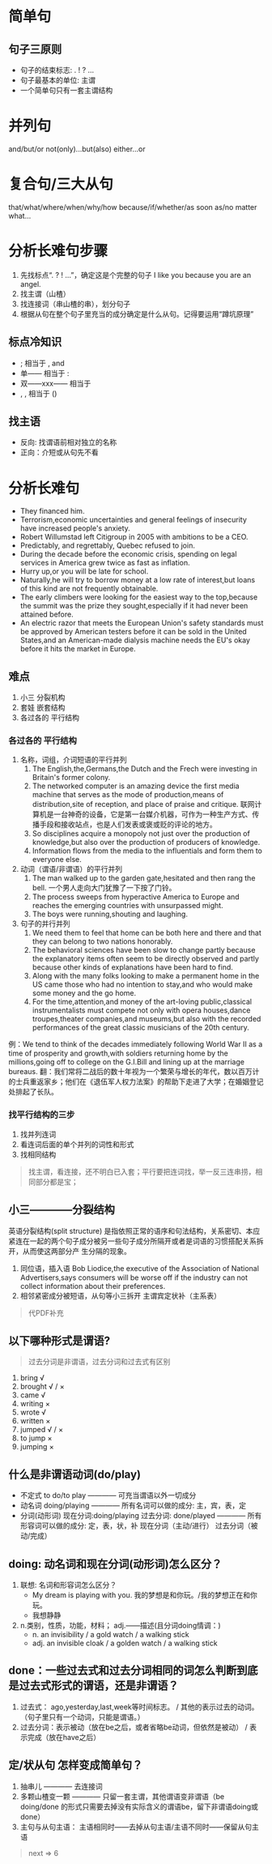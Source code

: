# 简单句
## 句子三原则
* 句子的结束标志: . ! ? ... 
* 句子最基本的单位: 主谓
* 一个简单句只有一套主谓结构
# 并列句
and/but/or
not(only)...but(also)
either...or
# 复合句/三大从句
that/what/where/when/why/how
because/if/whether/as soon as/no matter what...
# 分析长难句步骤
1. 先找标点“. ? ! ...”，确定这是个完整的句子 I like you because you are an angel.
1. 找主谓（山楂）
1. 找连接词（串山楂的串），划分句子
1. 根据从句在整个句子里充当的成分确定是什么从句。记得要运用“蹲坑原理”

## 标点冷知识
*  ; 相当于 , and
* 单—— 相当于 :
* 双——xxx—— 相当于
*  , , 相当于 ()

## 找主语
* 反向: 找谓语前相对独立的名称
* 正向：介短或从句先不看

# 分析长难句
* They financed him.
* Terrorism,economic uncertainties and general feelings of insecurity have increased people's anxiety.
* Robert Willumstad left Citigroup in 2005 with ambitions to be a CEO.
* Predictably, and regrettably, Quebec refused to join.
* During the decade before the economic crisis, spending on legal services in America grew twice as fast as inflation.
* Hurry up,or you will be late for school.
* Naturally,he will try to borrow money at a low rate of interest,but loans of this kind are not frequently obtainable.
* The early climbers were looking for the easiest way to the top,because the summit was the prize they sought,especially if it had never been attained before.
* An electric razor that meets the European Union's safety standards must be approved by American testers before it can be sold in the United States,and an American-made dialysis machine needs the EU's okay before it hits the market in Europe.

## 难点
1. 小三 分裂机构
1. 套娃 嵌套结构
1. 各过各的 平行结构
### 各过各的 平行结构
1. 名称，词组，介词短语的平行并列
   1. The English,the,Germans,the Dutch and the Frech were investing in Britain's former colony.
   1. The networked computer is an amazing device the first media machine that serves as the mode of production,means of distribution,site of reception, and place of praise and critique.
      联网计算机是一台神奇的设备，它是第一台媒介机器，可作为一种生产方式、传播手段和接收站点，也是人们发表或褒或贬的评论的地方。
   1. So disciplines acquire a monopoly not just over the production of knowledge,but also over the production of producers of knowledge.
   1. Information flows from the media to the influentials and form them to everyone else.
1. 动词（谓语/非谓语）的平行并列
   1. The man walked up to the garden gate,hesitated and then rang the bell.
      一个男人走向大门犹豫了一下按了门铃。
   1. The process sweeps from hyperactive America to Europe and reaches the emerging countries with unsurpassed might.
   1. The boys were running,shouting and laughing.
1. 句子的并行并列
   1. We need them to feel that home can be both here and there and that they can belong to two nations honorably.
   1. The behavioral sciences have been slow to change partly because the explanatory items often seem to be directly observed and partly because other kinds of explanations have been hard to find.
   1. Along with the many folks looking to make a permanent home in the US came those who had no intention to stay,and who would make some money and the go home.
   1. For the time,attention,and money of the art-loving public,classical instrumentalists must compete not only with opera houses,dance troupes,theater companies,and museums,but also with the recorded performances of the great classic musicians of the 20th century.

例：We tend to think of the decades immediately following World War Ⅱ as a time of prosperity and growth,with soldiers returning home by the millions,going off to college on the G.I.Bill and lining up at the marriage bureaus. 
翻：我们常将二战后的数十年视为一个繁荣与增长的年代，数以百万计的士兵重返家乡；他们在《退伍军人权力法案》的帮助下走进了大学；在婚姻登记处排起了长队。
### 找平行结构的三步
1. 找并列连词
1. 看连词后面的单个并列的词性和形式
1. 找相同结构
> 找主谓，看连接，还不明白已入套；平行要把连词找，举一反三连串捞，相同部分都是宝；

## 小三————分裂结构

英语分裂结构(split structure)
  是指依照正常的语序和句法结构，关系密切、本应
紧连在⼀起的两个句⼦成分被另⼀些句⼦成分所隔开或者是词语的习惯搭配关系拆开，从⽽使这两部分产
⽣分隔的现象。

1. 同位语，插入语
   Bob Liodice,the executive of the Association of National Advertisers,says consumers will be worse off if the industry can not collect information about their preferences.
1. 相邻紧密成分被短语，从句等⼩三拆开 主谓宾定状补（主系表）
> 代PDF补充
## 以下哪种形式是谓语?
> 过去分词是非谓语，过去分词和过去式有区别
1. bring √
1. brought √ / ×
1. came √
1. writing ×
1. wrote √
1. written ×
1. jumped √ / ×
1. to jump ×
1. jumping ×
## 什么是非谓语动词(do/play)
* 不定式 to do/to play ———— 可充当谓语以外一切成分
* 动名词 doing/playing ———— 所有名词可以做的成分: 主，宾，表，定
* 分词(动形词) 现在分词:doing/playing 过去分词: done/played ———— 所有形容词可以做的成分: 定，表，状，补 现在分词（主动/进行） 过去分词（被动/完成）
## doing: 动名词和现在分词(动形词)怎么区分？
1. 联想: 名词和形容词怎么区分？
   * My dream is playing with you. 我的梦想是和你玩。/我的梦想正在和你玩。
   * 我想静静
1. n.类别，性质，功能，材料； adj.——描述(且分词doing情调：)
   * n. an invisibility / a gold watch / a walking stick
   * adj. an invisible cloak / a golden watch / a walking stick
## done：一些过去式和过去分词相同的词怎么判断到底是过去式形式的谓语，还是非谓语？
1. 过去式： ago,yesterday,last,week等时间标志。 / 其他的表示过去的动词。（句子里只有一个动词，只能是谓语。）
1. 过去分词：表示被动（放在be之后，或者省略be动词，但依然是被动） / 表示完成（放在have之后）
## 定/状从句 怎样变成简单句？
1. 抽串儿 ———— 去连接词
1. 多颗山楂变一颗 ———— 只留一套主谓，其他谓语变非谓语（be doing/done 的形式只需要去掉没有实际含义的谓语be，留下非谓语doing或done）
1. 主句与从句主语： 主语相同时——去掉从句主语/主语不同时——保留从句主语
> next => 6

